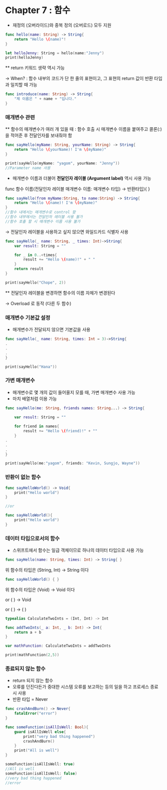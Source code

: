 # Chapter 7 : 함수
- 재정의 (오버라이드)와 중복 정의 (오버로드) 모두 지원

```swift
func hello(name: String) -> String{
	return "Hello \(name)"!
}

let helloJenny: String = hello(name:"Jenny")
print(helloJenny)
```

** return 키워드 생략 역시 가능

→ When? : 함수 내부의 코드가 단 한 줄의 표현이고, 그 표현의 return 값이 반환 타입과 일치할 때 가능

```swift
func introduce(name: String) -> String{
	"제 이름은 " + name + "입니다."
}
```

### 매개변수 관련

** 함수의 매개변수가 여러 개 있을 때 : 함수 호출 시 매개변수 이름을 붙여주고 콜론(:)을 적어준 후 전달인자를 보내줘야 함

```swift
func sayHello(myName: String, yourName: String) -> String{
	return "Hello \(yourName)! I'm \(myName)"
}

print(sayHello(myName: "yagom", yourName: "Jenny"))
//Parameter name 사용
```

- 매개변수 이름과 더불어 **전달인자 레이블 (Argument label)** 역시 사용 가능

func 함수 이름(전달인자 레이블 매개변수 이름: 매개변수 타입) → 반환타입){ }

```swift
func sayHello(from myName:String, to name:String) -> String{
	return "Hello \(name)! I'm \(myName)"
}
//함수 내에서는 매개변수로 control 함
//함수 내부에서는 전달인자 레이블 사용 불가
//함수 호출 할 시 매개변수 이름 사용 불가
```

→ 전달인자 레이블을 사용하고 싶지 않으면 와일드카드 식별자 사용

```swift
func sayHello(_ name: String, _ times: Int)->String{
	var result: String = ""

	for _ in 0..<times{
		result += "Hello \(name)!" + " "
	}
	return result
}

print(sayHello("Chope", 2))
```

** 전달인자 레이블을 변경하면 함수의 이름 자체가 변경된다

→ Overload 로 동작 (다른 두 함수)

### 매개변수 기본값 설정

- 매개변수가 전달되지 않으면 기본값을 사용

```swift
func sayHello(_ name: String, times: Int = 3)->String{
. 
.
.
}

print(sayHello("Hana"))
```

### 가변 매개변수

- 매개변수로 몇 개의 값이 들어올지 모를 때, 가변 매개변수 사용 가능
- 마치 배열처럼 이용 가능

```swift
func sayHello(me: String, friends names: String...) -> String{
	
	var result: String = ""

	for friend in names{
		result += "Hello \(friend)!" + ""
	}
.
.
.
}

print(sayHello(me:"yagom", friends: "Kevin, Sungjo, Wayne"))
```

### 반환이 없는 함수

```swift
func sayHelloWorld() -> Void{
	print("Hello world")
}

//or

func sayHelloWorld(){
	print("Hello world")
}
```

### 데이터 타입으로서의 함수

- 스위프트에서 함수는 일급 객체이므로 하나의 데이터 타입으로 사용 가능

```swift
func sayHello(name: String, times: Int) -> String{ }
```

위 함수의 타입은 (String, Int) → String 이다

```swift
func sayHelloWorld() { }
```

위 함수의 타입은 (Void) → Void 이다

or ( ) → Void

or ( ) → ( )

```swift
typealias CalculateTwoInts = (Int, Int) -> Int

func addTwoInts(_ a: Int, _ b: Int) -> Int{
	return a + b
}

var mathFunction: CalculateTwoInts = addTwoInts

print(mathFunction(2,5))
```

### 종료되지 않는 함수

- return 되지 않는 함수
- 오류를 던진다든가 중대한 시스템 오류를 보고하는 등의 일을 하고 프로세스 종료 시 사용
- 반환 타입 = Never

```swift
func crashAndBurn() -> Never{
	fatalError("error")
}

func someFunction(isAllIsWell: Bool){
	guard isAllIsWell else{
		print("very bad thing happened")
		crashAndBurn()
	}
	print("All is well")
}

someFunction(isAllIsWell: true)
//All is well
someFunction(isAllIsWell: false)
//very bad thing happened
//error
```
